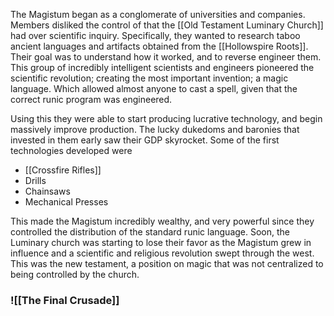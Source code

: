 The Magistum began as a conglomerate of universities and companies. Members disliked the control of that the [[Old Testament Luminary Church]] had over scientific inquiry. Specifically, they wanted to research taboo ancient languages and artifacts obtained from the [[Hollowspire Roots]].
Their goal was to understand how it worked, and to reverse engineer them.
This group of incredibly intelligent scientists and engineers pioneered the scientific revolution; creating the most important invention; a magic language. Which allowed almost anyone to cast a spell, given that the correct runic program was engineered. 

Using this they were able to start producing lucrative technology, and begin massively improve production. The lucky dukedoms and baronies that invested in them early saw their GDP skyrocket. 
Some of the first technologies developed were
- [[Crossfire Rifles]]
- Drills
- Chainsaws
- Mechanical Presses

This made the Magistum incredibly wealthy, and very powerful since they controlled the distribution of the standard runic language. 
Soon, the Luminary church was starting to lose their favor as the Magistum grew in influence and a scientific and religious revolution swept through the west. This was the new testament, a position on magic that was not centralized to being controlled by the church. 
### ![[The Final Crusade]]
